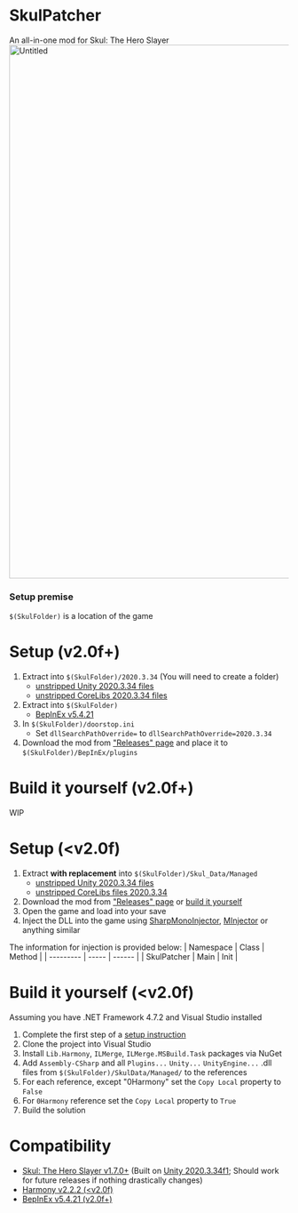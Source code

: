 # SkulPatcher
An all-in-one mod for Skul: The Hero Slayer
<img width="960" alt="Untitled" src="https://user-images.githubusercontent.com/45824078/219701252-5056858f-4361-4e11-8a62-a9317a71830c.png">

### Setup premise
`$(SkulFolder)` is a location of the game

# Setup (v2.0f+)
1. Extract into `$(SkulFolder)/2020.3.34` (You will need to create a folder)
    - [unstripped Unity 2020.3.34 files](https://unity.bepinex.dev/libraries/2020.3.34.zip)
    - [unstripped CoreLibs 2020.3.34 files](https://unity.bepinex.dev/corlibs/2020.3.34.zip)
2. Extract into `$(SkulFolder)`
    - [BepInEx v5.4.21](https://github.com/BepInEx/BepInEx/releases/tag/v5.4.21)
3. In `$(SkulFolder)/doorstop.ini`
    - Set `dllSearchPathOverride=` to `dllSearchPathOverride=2020.3.34`
4. Download the mod from ["Releases" page](https://github.com/limtis0/SkulPatcher/releases) and place it to `$(SkulFolder)/BepInEx/plugins`

# Build it yourself (v2.0f+)
WIP

# Setup (<v2.0f)
1. Extract **with replacement** into `$(SkulFolder)/Skul_Data/Managed`
    - [unstripped Unity 2020.3.34 files](https://unity.bepinex.dev/libraries/2020.3.34.zip)
    - [unstripped CoreLibs files 2020.3.34](https://unity.bepinex.dev/corlibs/2020.3.34.zip)
2. Download the mod from ["Releases" page](https://github.com/limtis0/SkulPatcher/releases) or [build it yourself](#build-it-yourself)
3. Open the game and load into your save
4. Inject the DLL into the game using [SharpMonoInjector](https://github.com/warbler/SharpMonoInjector), [MInjector](https://github.com/EquiFox/MInjector) or anything similar

The information for injection is provided below:
| Namespace | Class | Method |
| --------- | ----- | ------ |
| SkulPatcher | Main | Init |


# Build it yourself (<v2.0f)
Assuming you have .NET Framework 4.7.2 and Visual Studio installed
1. Complete the first step of a [setup instruction](#setup)
2. Clone the project into Visual Studio
3. Install `Lib.Harmony`, `ILMerge`, `ILMerge.MSBuild.Task` packages via NuGet
4. Add `Assembly-CSharp` and all `Plugins...` `Unity...` `UnityEngine...` .dll files from `$(SkulFolder)/SkulData/Managed/` to the references
5. For each reference, except "0Harmony" set the `Copy Local` property to `False`
6. For `0Harmony` reference set the `Copy Local` property to `True`
7. Build the solution


# Compatibility
- [Skul: The Hero Slayer v1.7.0+](https://store.steampowered.com/news/app/1147560/view/5283318909430116714) (Built on [Unity 2020.3.34f1](https://unity.com/releases/editor/whats-new/2020.3.34); Should work for future releases if nothing drastically changes)
- [Harmony v2.2.2 (<v2.0f)](https://github.com/pardeike/Harmony/releases/tag/v2.2.2.0)
- [BepInEx v5.4.21 (v2.0f+)](https://github.com/BepInEx/BepInEx/releases/tag/v5.4.21)

